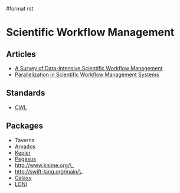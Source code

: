 \#format rst

Scientific Workflow Management
==============================

Articles
--------

-   [A Survey of Data-Intensive Scientific Workflow Management](http://www-sop.inria.fr/members/Patrick.Valduriez/pmwiki/Patrick/uploads//Publications/jogc2015)
-   [Parallelization in Scientific Workflow Management Systems](http://arxiv.org/abs/1303.7195)

Standards
---------

-   [CWL](http://common-workflow-language.github.io/)

Packages
--------

-   Taverna
-   [Arvados](https://arvados.org/)
-   [Kepler](https://kepler-project.org/)
-   [Pegasus](http://pegasus.isi.edu/)
-   http://www.knime.org/\_
-   http://swift-lang.org/main/\_
-   [Galaxy](https://galaxyproject.org/)
-   [LONI](http://pipeline.bmap.ucla.edu/)

